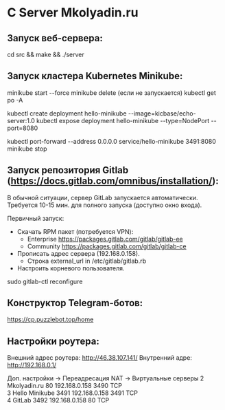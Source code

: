 # C Server Mkolyadin.ru

## Запуск веб-сервера:

cd src && make && ./server

## Запуск кластера Kubernetes Minikube:

minikube start --force
minikube delete (если не запускается)
kubectl get po -A

kubectl create deployment hello-minikube --image=kicbase/echo-server:1.0
kubectl expose deployment hello-minikube --type=NodePort --port=8080

kubectl port-forward --address 0.0.0.0 service/hello-minikube 3491:8080
minikube stop

## Запуск репозитория Gitlab (https://docs.gitlab.com/omnibus/installation/):

В обычной ситуации, сервер GitLab запускается автоматически. Требуется 10-15 мин. для полного запуска (доступно окно входа).

Первичный запуск:

- Скачать RPM пакет (потребуется VPN):
    - Enterprise https://packages.gitlab.com/gitlab/gitlab-ee
    - Community https://packages.gitlab.com/gitlab/gitlab-ce
- Прописать адрес сервера (192.168.0.158).
    - Строка external_url in /etc/gitlab/gitlab.rb
- Настроить корневого пользователя.

sudo gitlab-ctl reconfigure

## Конструктор Telegram-ботов:
https://cp.puzzlebot.top/home

## Настройки роутера:

Внешний адрес роутера: http://46.38.107.141/
Внутренний адре: http://192.168.0.1/

Доп. настройки -> Переадресация NAT -> Виртуальные серверы
2	Mkolyadin.ru	80	192.168.0.158	3490	TCP		
3	Hello Minikube	3491	192.168.0.158	3491	TCP		
4	GitLab	3492	192.168.0.158	80	TCP
